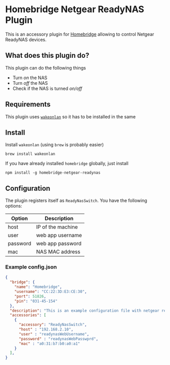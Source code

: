 # Homebridge Netgear ReadyNAS Plugin

This is an accessory plugin for [Homebridge](https://github.com/nfarina/homebridge) allowing to control
Netgear ReadyNAS devices.

## What does this plugin do?

This plugin can do the following things

- Turn _on_ the NAS
- Turn _off_ the NAS
- Check if the NAS is turned _on/off_

## Requirements

This plugin uses [`wakeonlan`](https://github.com/jpoliv/wakeonlan) so it has to be installed in the same  

## Install

Install `wakeonlan` (using `brew` is probably easier)

```
brew install wakeonlan
```

If you have already installed `homebridge` globally, just install

```
npm install -g homebridge-netgear-readynas
```

## Configuration

The plugin registers itself as `ReadyNasSwitch`. You have the following options:

| Option   | Description   |
| -------- | --------- |
| host     | IP of the machine |
| user     | web app username |
| password   | web app password |
| mac | NAS MAC address|

### Example config.json


```json
{
  "bridge": {
    "name": "Homebridge",
    "username": "CC:22:3D:E3:CE:30",
    "port": 51826,
    "pin": "031-45-154"
  },
  "description": "This is an example configuration file with netgear readynas plugin.",
  "accessories": [
    {
      "accessory": "ReadyNasSwitch",
      "host" : "192.168.2.10",
      "user" : "readynasWebUsername",
      "password" : "readynasWebPasswprd",
      "mac" : "a0:31:b7:b0:a0:a1"
    }
  ],
}
```
